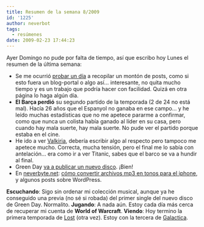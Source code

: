 ```yaml
---
title: Resumen de la semana 8/2009
id: '1225'
author: neverbot
tags:
  - resúmenes
date: 2009-02-23 17:44:23
---
```


Ayer Domingo no pude por falta de tiempo, así que escribo hoy Lunes el resumen de la última semana:

* Se me ocurrió [probar un día](/los-experimentos-en-los-blogs-con-gaseosa/) a recopilar un montón de posts, como si esto fuera un blog-portal o algo así... interesante, no quita mucho tiempo y es un trabajo que podría hacer con facilidad. Quizá en otra página lo haga algún día.
* **El Barça perdió** su segundo partido de la temporada (2 de 24 no está mal). Hacía 26 años que el Espanyol no ganaba en ese campo... y he leído muchas estadísticas que no me apetece pararme a confirmar, como que nunca un colista había ganado al líder en su casa, pero cuando hay mala suerte, hay mala suerte. No pude ver el partido porque estaba en el cine.
* He ido a ver [Valkiria](http://www.imdb.com/title/tt0985699/), debería escribir algo al respecto pero tampoco me apetece mucho. Correcta, mucha tensión, pero el final me lo sabía con antelación... era como ir a ver Titanic, sabes que el barco se va a hundir al final.
* Green Day [va a publicar un nuevo disco](/nuevo-album-de-green-day-anunciado/). ¡Bien!
* En [neverbyte.net](http://www.neverbyte.net/): [cómo convertir archivos mp3 en tonos para el iphone](http://www.neverbyte.net/archivo/iphone-crear-tonos-de-llamada-a-partir-de-archivos-mp3/), y algunos posts sobre WordPress.

**Escuchando**: Sigo sin ordenar mi colección musical, aunque ya he conseguido una previa (no sé si robada) del primer single del nuevo disco de Green Day. Normalito. **Jugando**: A nada aún. Estoy cada día más cerca de recuperar mi cuenta de **World of Warcraft**. **Viendo**: Hoy termino la primera temporada de [Lost](http://www.tv.com/lost/show/24313/summary.html) (otra vez). Estoy con la tercera de [Galactica](http://www.tv.com/battlestar-galactica-2003/show/23557/summary.html).
